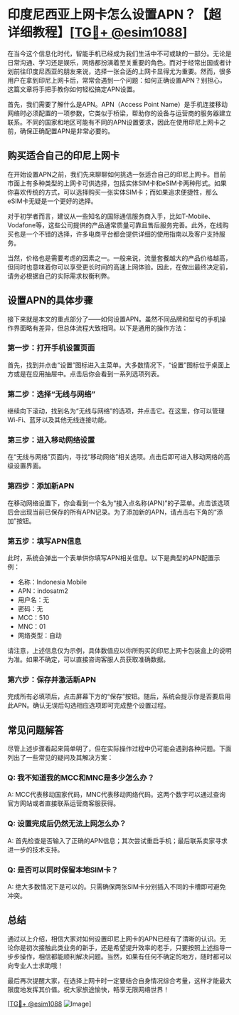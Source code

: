# 印度尼西亚上网卡怎么设置APN？【超详细教程】[[TG💪+ @esim1088](https://t.me/s/esim1088)]

在当今这个信息化时代，智能手机已经成为我们生活中不可或缺的一部分。无论是日常沟通、学习还是娱乐，网络都扮演着至关重要的角色。而对于经常出国或者计划前往印度尼西亚的朋友来说，选择一张合适的上网卡显得尤为重要。然而，很多用户在拿到印尼上网卡后，常常会遇到一个问题：如何正确设置APN？别担心，这篇文章将手把手教你如何轻松搞定APN设置。

首先，我们需要了解什么是APN。APN（Access Point Name）是手机连接移动网络时必须配置的一项参数，它类似于桥梁，帮助你的设备与运营商的服务器建立联系。不同的国家和地区可能有不同的APN设置要求，因此在使用印尼上网卡之前，确保正确配置APN是非常必要的。

## 购买适合自己的印尼上网卡

在开始设置APN之前，我们先来聊聊如何挑选一张适合自己的印尼上网卡。目前市面上有多种类型的上网卡可供选择，包括实体SIM卡和eSIM卡两种形式。如果你喜欢传统的方式，可以选择购买一张实体SIM卡；而如果追求便捷性，那么eSIM卡无疑是一个更好的选择。

对于初学者而言，建议从一些知名的国际通信服务商入手，比如T-Mobile、Vodafone等，这些公司提供的产品通常质量可靠且售后服务完善。此外，在线购买也是一个不错的选择，许多电商平台都会提供详细的使用指南以及客户支持服务。

当然，价格也是需要考虑的因素之一。一般来说，流量套餐越大的产品价格越高，但同时也意味着你可以享受更长时间的高速上网体验。因此，在做出最终决定前，请务必根据自己的实际需求权衡利弊。

## 设置APN的具体步骤

接下来就是本文的重点部分了——如何设置APN。虽然不同品牌和型号的手机操作界面略有差异，但总体流程大致相同。以下是通用的操作方法：

### 第一步：打开手机设置页面
首先，找到并点击“设置”图标进入主菜单。大多数情况下，“设置”图标位于桌面上方或是在应用抽屉中。点击后你会看到一系列选项列表。

### 第二步：选择“无线与网络”
继续向下滚动，找到名为“无线与网络”的选项，并点击它。在这里，你可以管理Wi-Fi、蓝牙以及其他无线连接功能。

### 第三步：进入移动网络设置
在“无线与网络”页面内，寻找“移动网络”相关选项。点击后即可进入移动网络的高级设置界面。

### 第四步：添加新APN
在移动网络设置下，你会看到一个名为“接入点名称(APN)”的子菜单。点击该选项后会出现当前已保存的所有APN记录。为了添加新的APN，请点击右下角的“添加”按钮。

### 第五步：填写APN信息
此时，系统会弹出一个表单供你填写APN相关信息。以下是典型的APN配置示例：

- 名称：Indonesia Mobile
- APN：indosatm2
- 用户名：无
- 密码：无
- MCC：510
- MNC：01
- 网络类型：自动

请注意，上述信息仅为示例，具体数值应以你所购买的印尼上网卡包装盒上的说明为准。如果不确定，可以直接咨询客服人员获取准确数据。

### 第六步：保存并激活新APN
完成所有必填项后，点击屏幕下方的“保存”按钮。随后，系统会提示你是否要启用此APN。确认无误后勾选相应选项即可完成整个设置过程。

## 常见问题解答

尽管上述步骤看起来简单明了，但在实际操作过程中仍可能会遇到各种问题。下面列出了一些常见的疑问及其解决方案：

### Q: 我不知道我的MCC和MNC是多少怎么办？
A: MCC代表移动国家代码，MNC代表移动网络代码。这两个数字可以通过查询官方网站或者直接联系运营商客服获得。

### Q: 设置完成后仍然无法上网怎么办？
A: 首先检查是否输入了正确的APN信息；其次尝试重启手机；最后联系卖家寻求进一步的技术支持。

### Q: 是否可以同时保留本地SIM卡？
A: 绝大多数情况下是可以的。只需确保两张SIM卡分别插入不同的卡槽即可避免冲突。

## 总结

通过以上介绍，相信大家对如何设置印尼上网卡的APN已经有了清晰的认识。无论你是初次接触此类业务的新手，还是希望提升效率的老手，只要按照上述指导一步步操作，相信都能顺利解决问题。当然，如果有任何不确定的地方，随时都可以向专业人士求助哦！

最后再次提醒大家，在选择上网卡时一定要结合自身情况综合考量，这样才能最大限度地发挥其价值。祝大家旅途愉快，畅享无限网络世界！

[[TG💪+ @esim1088](https://t.me/s/esim1088) ![Image](https://i.postimg.cc/4NQfJmqS/Snipaste-2025-05-13-00-14-12.png)]